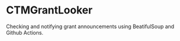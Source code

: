 # CTMGrantLooker
Checking and notifying grant announcements using BeatifulSoup and Github Actions.


